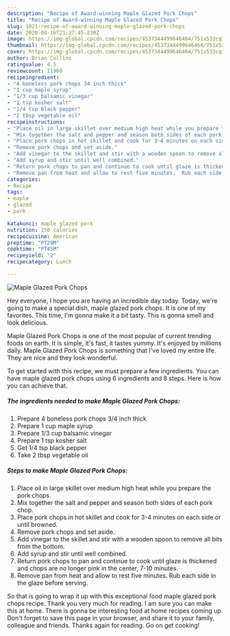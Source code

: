 ```yaml
---
description: "Recipe of Award-winning Maple Glazed Pork Chops"
title: "Recipe of Award-winning Maple Glazed Pork Chops"
slug: 1021-recipe-of-award-winning-maple-glazed-pork-chops
date: 2020-08-16T21:27:45.230Z
image: https://img-global.cpcdn.com/recipes/4537344499646464/751x532cq70/maple-glazed-pork-chops-recipe-main-photo.jpg
thumbnail: https://img-global.cpcdn.com/recipes/4537344499646464/751x532cq70/maple-glazed-pork-chops-recipe-main-photo.jpg
cover: https://img-global.cpcdn.com/recipes/4537344499646464/751x532cq70/maple-glazed-pork-chops-recipe-main-photo.jpg
author: Brian Collins
ratingvalue: 4.5
reviewcount: 11960
recipeingredient:
- "4 boneless pork chops 34 inch thick"
- "1 cup maple syrup"
- "1/3 cup balsamic vinegar"
- "1 tsp kosher salt"
- "1/4 tsp black pepper"
- "2 tbsp vegetable oil"
recipeinstructions:
- "Place oil in large skillet over medium high heat while you prepare the pork chops."
- "Mix together the salt and pepper and season both sides of each pork chop."
- "Place pork chops in hot skillet and cook for 3-4 minutes on each side or until browned."
- "Remove pork chops and set aside."
- "Add vinegar to the skillet and stir with a wooden spoon to remove all bits from the bottom."
- "Add syrup and stir until well combined."
- "Return pork chops to pan and continue to cook until glaze is thickened and chops are no longer pink in the center, 7-10 minutes."
- "Remove pan from heat and allow to rest five minutes.  Rub each side in the glaze before serving."
categories:
- Recipe
tags:
- maple
- glazed
- pork

katakunci: maple glazed pork 
nutrition: 150 calories
recipecuisine: American
preptime: "PT29M"
cooktime: "PT45M"
recipeyield: "2"
recipecategory: Lunch

---
```



![Maple Glazed Pork Chops](https://img-global.cpcdn.com/recipes/4537344499646464/751x532cq70/maple-glazed-pork-chops-recipe-main-photo.jpg)

Hey everyone, I hope you are having an incredible day today. Today, we're going to make a special dish, maple glazed pork chops. It is one of my favorites. This time, I'm gonna make it a bit tasty. This is gonna smell and look delicious.



Maple Glazed Pork Chops is one of the most popular of current trending foods on earth. It is simple, it's fast, it tastes yummy. It's enjoyed by millions daily. Maple Glazed Pork Chops is something that I've loved my entire life. They are nice and they look wonderful.


To get started with this recipe, we must prepare a few ingredients. You can have maple glazed pork chops using 6 ingredients and 8 steps. Here is how you can achieve that.

<!--inarticleads1-->

##### The ingredients needed to make Maple Glazed Pork Chops:

1. Prepare 4 boneless pork chops 3/4 inch thick
1. Prepare 1 cup maple syrup
1. Prepare 1/3 cup balsamic vinegar
1. Prepare 1 tsp kosher salt
1. Get 1/4 tsp black pepper
1. Take 2 tbsp vegetable oil




<!--inarticleads2-->

##### Steps to make Maple Glazed Pork Chops:

1. Place oil in large skillet over medium high heat while you prepare the pork chops.
1. Mix together the salt and pepper and season both sides of each pork chop.
1. Place pork chops in hot skillet and cook for 3-4 minutes on each side or until browned.
1. Remove pork chops and set aside.
1. Add vinegar to the skillet and stir with a wooden spoon to remove all bits from the bottom.
1. Add syrup and stir until well combined.
1. Return pork chops to pan and continue to cook until glaze is thickened and chops are no longer pink in the center, 7-10 minutes.
1. Remove pan from heat and allow to rest five minutes.  Rub each side in the glaze before serving.




So that is going to wrap it up with this exceptional food maple glazed pork chops recipe. Thank you very much for reading. I am sure you can make this at home. There is gonna be interesting food at home recipes coming up. Don't forget to save this page in your browser, and share it to your family, colleague and friends. Thanks again for reading. Go on get cooking!
